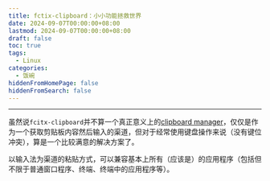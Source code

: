 ```yaml
---
title: fctix-clipboard：小小功能拯救世界
date: 2024-09-07T00:00:00+08:00
lastmod: 2024-09-07T00:00:00+08:00
draft: false
toc: true
tags:
  - Linux
categories:
  - 饭碗
hiddenFromHomePage: false
hiddenFromSearch: false
---
```

************

虽然说`fcitx-clipboard`并不算一个真正意义上的[clipboard manager](https://www.freedesktop.org/wiki/ClipboardManager/)，仅仅是作为一个获取剪贴板内容然后输入的渠道，但对于经常使用键盘操作来说（没有键位冲突），算是一个比较满意的解决方案了。

以输入法为渠道的粘贴方式，可以兼容基本上所有（应该是）的应用程序（包括但不限于普通窗口程序、终端、终端中的应用程序等）。

